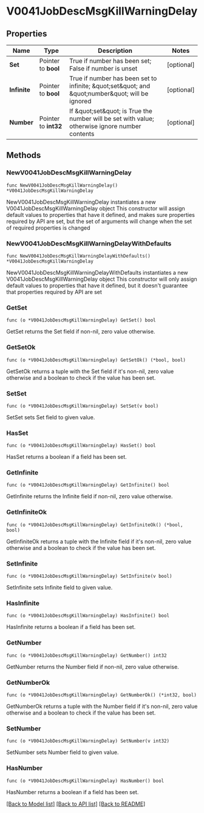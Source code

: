 # V0041JobDescMsgKillWarningDelay

## Properties

Name | Type | Description | Notes
------------ | ------------- | ------------- | -------------
**Set** | Pointer to **bool** | True if number has been set; False if number is unset | [optional] 
**Infinite** | Pointer to **bool** | True if number has been set to infinite; \&quot;set\&quot; and \&quot;number\&quot; will be ignored | [optional] 
**Number** | Pointer to **int32** | If \&quot;set\&quot; is True the number will be set with value; otherwise ignore number contents | [optional] 

## Methods

### NewV0041JobDescMsgKillWarningDelay

`func NewV0041JobDescMsgKillWarningDelay() *V0041JobDescMsgKillWarningDelay`

NewV0041JobDescMsgKillWarningDelay instantiates a new V0041JobDescMsgKillWarningDelay object
This constructor will assign default values to properties that have it defined,
and makes sure properties required by API are set, but the set of arguments
will change when the set of required properties is changed

### NewV0041JobDescMsgKillWarningDelayWithDefaults

`func NewV0041JobDescMsgKillWarningDelayWithDefaults() *V0041JobDescMsgKillWarningDelay`

NewV0041JobDescMsgKillWarningDelayWithDefaults instantiates a new V0041JobDescMsgKillWarningDelay object
This constructor will only assign default values to properties that have it defined,
but it doesn't guarantee that properties required by API are set

### GetSet

`func (o *V0041JobDescMsgKillWarningDelay) GetSet() bool`

GetSet returns the Set field if non-nil, zero value otherwise.

### GetSetOk

`func (o *V0041JobDescMsgKillWarningDelay) GetSetOk() (*bool, bool)`

GetSetOk returns a tuple with the Set field if it's non-nil, zero value otherwise
and a boolean to check if the value has been set.

### SetSet

`func (o *V0041JobDescMsgKillWarningDelay) SetSet(v bool)`

SetSet sets Set field to given value.

### HasSet

`func (o *V0041JobDescMsgKillWarningDelay) HasSet() bool`

HasSet returns a boolean if a field has been set.

### GetInfinite

`func (o *V0041JobDescMsgKillWarningDelay) GetInfinite() bool`

GetInfinite returns the Infinite field if non-nil, zero value otherwise.

### GetInfiniteOk

`func (o *V0041JobDescMsgKillWarningDelay) GetInfiniteOk() (*bool, bool)`

GetInfiniteOk returns a tuple with the Infinite field if it's non-nil, zero value otherwise
and a boolean to check if the value has been set.

### SetInfinite

`func (o *V0041JobDescMsgKillWarningDelay) SetInfinite(v bool)`

SetInfinite sets Infinite field to given value.

### HasInfinite

`func (o *V0041JobDescMsgKillWarningDelay) HasInfinite() bool`

HasInfinite returns a boolean if a field has been set.

### GetNumber

`func (o *V0041JobDescMsgKillWarningDelay) GetNumber() int32`

GetNumber returns the Number field if non-nil, zero value otherwise.

### GetNumberOk

`func (o *V0041JobDescMsgKillWarningDelay) GetNumberOk() (*int32, bool)`

GetNumberOk returns a tuple with the Number field if it's non-nil, zero value otherwise
and a boolean to check if the value has been set.

### SetNumber

`func (o *V0041JobDescMsgKillWarningDelay) SetNumber(v int32)`

SetNumber sets Number field to given value.

### HasNumber

`func (o *V0041JobDescMsgKillWarningDelay) HasNumber() bool`

HasNumber returns a boolean if a field has been set.


[[Back to Model list]](../README.md#documentation-for-models) [[Back to API list]](../README.md#documentation-for-api-endpoints) [[Back to README]](../README.md)


